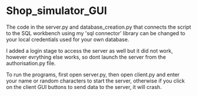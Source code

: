 # Shop_simulator_GUI

The code in the server.py and database_creation.py that connects the script to the SQL workbench using my 'sql connector' library can be changed to your local credentials used for your own  database.

I added a login stage to access the server as well but it did not work, however evrything else works, so dont launch the server from the authorisation.py file.

To run the programs, first open server.py, then open client.py and enter your name or random characters to start the server, otherwise if you click on the client GUI buttons to send data to the server, it will crash.
